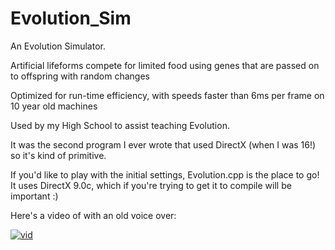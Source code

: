 # Evolution_Sim
An Evolution Simulator. 

Artificial lifeforms compete for limited food using genes that are passed on to offspring 
with random changes

Optimized for run-time efficiency, with speeds faster than 6ms per frame on 10 year old machines

Used by my High School to assist teaching Evolution.

It was the second program I ever wrote that used DirectX (when I was 16!) so it's kind of primitive. 

If you'd like to play with the initial settings, Evolution.cpp is the place to go! 
It uses DirectX 9.0c, which if you're trying to get it to compile will be important :)



Here's a video of with an old voice over:

[![vid](http://img.youtube.com/vi/6g7pUTWLgEI/0.jpg)](http://www.youtube.com/watch?v=6g7pUTWLgEI)
